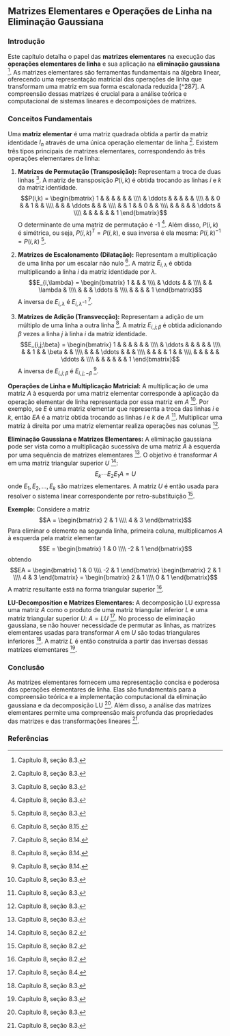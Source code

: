 ## Matrizes Elementares e Operações de Linha na Eliminação Gaussiana

### Introdução
Este capítulo detalha o papel das **matrizes elementares** na execução das **operações elementares de linha** e sua aplicação na **eliminação gaussiana** [^252]. As matrizes elementares são ferramentas fundamentais na álgebra linear, oferecendo uma representação matricial das operações de linha que transformam uma matriz em sua forma escalonada reduzida [^287]. A compreensão dessas matrizes é crucial para a análise teórica e computacional de sistemas lineares e decomposições de matrizes.

### Conceitos Fundamentais

Uma **matriz elementar** é uma matriz quadrada obtida a partir da matriz identidade $I_n$ através de uma única operação elementar de linha [^252]. Existem três tipos principais de matrizes elementares, correspondendo às três operações elementares de linha:

1.  **Matrizes de Permutação (Transposição):** Representam a troca de duas linhas [^252]. A matriz de transposição $P(i,k)$ é obtida trocando as linhas *i* e *k* da matriz identidade.
    $$P(i,k) = \begin{bmatrix} 1 & & & & & & \\\\ & \ddots & & & & & \\\\ & & 0 & & 1 & & \\\\ & & & \ddots & & & \\\\ & & 1 & & 0 & & \\\\ & & & & & \ddots & \\\\ & & & & & & 1 \end{bmatrix}$$
    O determinante de uma matriz de permutação é -1 [^253]. Além disso, $P(i, k)$ é simétrica, ou seja, $P(i, k)^T = P(i, k)$, e sua inversa é ela mesma: $P(i, k)^{-1} = P(i, k)$ [^253].

2.  **Matrizes de Escalonamento (Dilatação):** Representam a multiplicação de uma linha por um escalar não nulo [^306]. A matriz $E_{i,\lambda}$ é obtida multiplicando a linha *i* da matriz identidade por $\lambda$.
    $$E_{i,\lambda} = \begin{bmatrix} 1 & & & \\\\ & \ddots & & \\\\ & & \lambda & \\\\ & & & \ddots & \\\\ & & & & 1 \end{bmatrix}$$
    A inversa de $E_{i,\lambda}$ é $E_{i,\lambda^{-1}}$ [^305].

3.  **Matrizes de Adição (Transvecção):** Representam a adição de um múltiplo de uma linha a outra linha [^305]. A matriz $E_{i,j;\beta}$ é obtida adicionando $\beta$ vezes a linha *j* à linha *i* da matriz identidade.
    $$E_{i,j;\beta} = \begin{bmatrix} 1 & & & & & & \\\\ & \ddots & & & & & \\\\ & & 1 & & \beta & & \\\\ & & & \ddots & & & \\\\ & & & & 1 & & \\\\ & & & & & \ddots & \\\\ & & & & & & 1 \end{bmatrix}$$
    A inversa de $E_{i,j;\beta}$ é $E_{i,j;-\beta}$ [^305].

**Operações de Linha e Multiplicação Matricial:**
A multiplicação de uma matriz *A* à esquerda por uma matriz elementar corresponde à aplicação da operação elementar de linha representada por essa matriz em *A* [^252]. Por exemplo, se $E$ é uma matriz elementar que representa a troca das linhas *i* e *k*, então $EA$ é a matriz obtida trocando as linhas *i* e *k* de *A* [^252]. Multiplicar uma matriz à direita por uma matriz elementar realiza operações nas colunas [^252].

**Eliminação Gaussiana e Matrizes Elementares:**
A eliminação gaussiana pode ser vista como a multiplicação sucessiva de uma matriz *A* à esquerda por uma sequência de matrizes elementares [^252]. O objetivo é transformar *A* em uma matriz triangular superior *U* [^248]:
$$E_k \cdots E_2 E_1 A = U$$
onde $E_1, E_2, \dots, E_k$ são matrizes elementares. A matriz *U* é então usada para resolver o sistema linear correspondente por retro-substituição [^249].

**Exemplo:**
Considere a matriz
$$A = \begin{bmatrix} 2 & 1 \\\\ 4 & 3 \end{bmatrix}$$
Para eliminar o elemento na segunda linha, primeira coluna, multiplicamos *A* à esquerda pela matriz elementar
$$E = \begin{bmatrix} 1 & 0 \\\\ -2 & 1 \end{bmatrix}$$
obtendo
$$EA = \begin{bmatrix} 1 & 0 \\\\ -2 & 1 \end{bmatrix} \begin{bmatrix} 2 & 1 \\\\ 4 & 3 \end{bmatrix} = \begin{bmatrix} 2 & 1 \\\\ 0 & 1 \end{bmatrix}$$
A matriz resultante está na forma triangular superior [^248].

**LU-Decomposition e Matrizes Elementares:**
A decomposição LU expressa uma matriz *A* como o produto de uma matriz triangular inferior *L* e uma matriz triangular superior *U*: $A = LU$ [^255]. No processo de eliminação gaussiana, se não houver necessidade de permutar as linhas, as matrizes elementares usadas para transformar *A* em *U* são todas triangulares inferiores [^254]. A matriz *L* é então construída a partir das inversas dessas matrizes elementares [^254].

### Conclusão
As matrizes elementares fornecem uma representação concisa e poderosa das operações elementares de linha. Elas são fundamentais para a compreensão teórica e a implementação computacional da eliminação gaussiana e da decomposição LU [^254]. Além disso, a análise das matrizes elementares permite uma compreensão mais profunda das propriedades das matrizes e das transformações lineares [^252].

### Referências
[^252]: Capítulo 8, seção 8.3.
[^253]: Capítulo 8, seção 8.3.
[^248]: Capítulo 8, seção 8.2.
[^249]: Capítulo 8, seção 8.2.
[^254]: Capítulo 8, seção 8.3.
[^255]: Capítulo 8, seção 8.4.
[^305]: Capítulo 8, seção 8.14.
[^306]: Capítulo 8, seção 8.15.
<!-- END -->